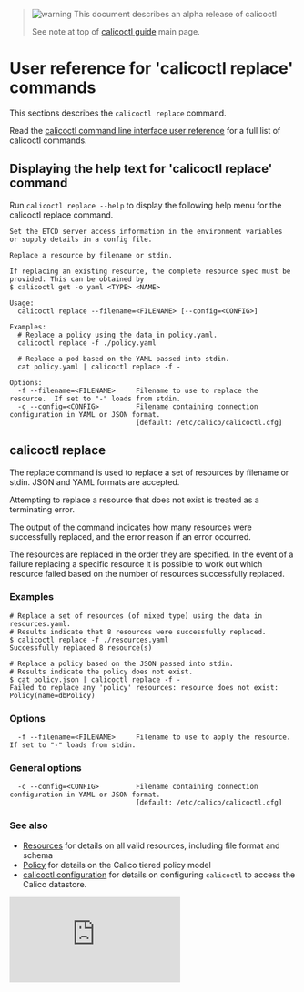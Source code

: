 > ![warning](../images/warning.png) This document describes an alpha release of calicoctl
>
> See note at top of [calicoctl guide](../README.md) main page.

# User reference for 'calicoctl replace' commands

This sections describes the `calicoctl replace` command.

Read the [calicoctl command line interface user reference](../calicoctl.md) 
for a full list of calicoctl commands.

## Displaying the help text for 'calicoctl replace' command

Run `calicoctl replace --help` to display the following help menu for the 
calicoctl replace command.

```
Set the ETCD server access information in the environment variables
or supply details in a config file.

Replace a resource by filename or stdin.

If replacing an existing resource, the complete resource spec must be provided. This can be obtained by
$ calicoctl get -o yaml <TYPE> <NAME>

Usage:
  calicoctl replace --filename=<FILENAME> [--config=<CONFIG>]

Examples:
  # Replace a policy using the data in policy.yaml.
  calicoctl replace -f ./policy.yaml

  # Replace a pod based on the YAML passed into stdin.
  cat policy.yaml | calicoctl replace -f -

Options:
  -f --filename=<FILENAME>     Filename to use to replace the resource.  If set to "-" loads from stdin.
  -c --config=<CONFIG>         Filename containing connection configuration in YAML or JSON format.
                               [default: /etc/calico/calicoctl.cfg]
```

## calicoctl replace

The replace command is used to replace a set of resources by filename or stdin.  JSON and
YAML formats are accepted.

Attempting to replace a resource that does not exist is treated as a terminating error.
   
The output of the command indicates how many resources were successfully replaced, and the error
reason if an error occurred.

The resources are replaced in the order they are specified.  In the event of a failure
replacing a specific resource it is possible to work out which resource failed based on the 
number of resources successfully replaced.

### Examples
```
# Replace a set of resources (of mixed type) using the data in resources.yaml.
# Results indicate that 8 resources were successfully replaced.
$ calicoctl replace -f ./resources.yaml
Successfully replaced 8 resource(s)

# Replace a policy based on the JSON passed into stdin.
# Results indicate the policy does not exist.
$ cat policy.json | calicoctl replace -f -
Failed to replace any 'policy' resources: resource does not exist: Policy(name=dbPolicy)
```


### Options
```
  -f --filename=<FILENAME>     Filename to use to apply the resource.  If set to "-" loads from stdin.
```

### General options
```
  -c --config=<CONFIG>         Filename containing connection configuration in YAML or JSON format.
                               [default: /etc/calico/calicoctl.cfg]
```

### See also
-  [Resources](../resources/README.md) for details on all valid resources, including file format
   and schema
-  [Policy](../resources/policy.md) for details on the Calico tiered policy model
-  [calicoctl configuration](../general/config.md) for details on configuring `calicoctl` to access
   the Calico datastore.

[![Analytics](https://calico-ga-beacon.appspot.com/UA-52125893-3/libcalico-go/docs/calicoctl/commands/replace.md?pixel)](https://github.com/igrigorik/ga-beacon)
